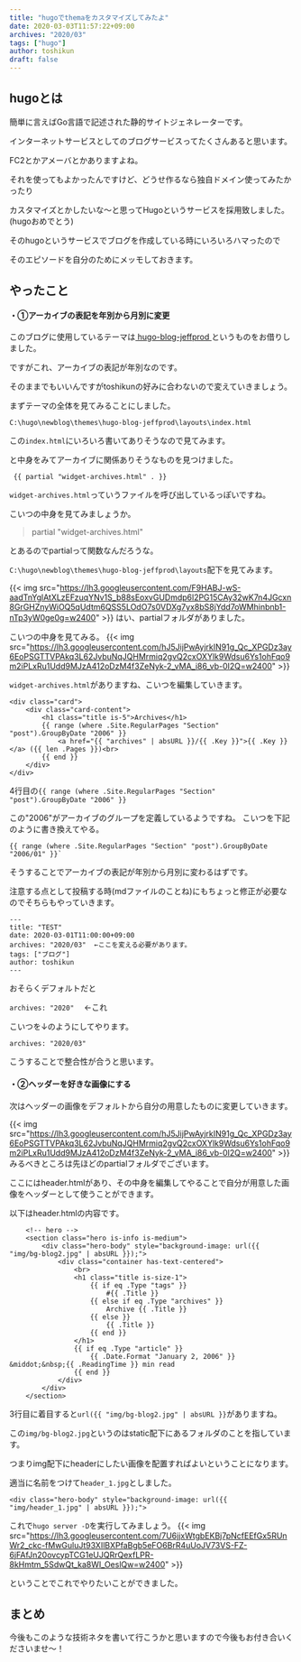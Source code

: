 ```yaml
---
title: "hugoでthemaをカスタマイズしてみたよ"
date: 2020-03-03T11:57:22+09:00
archives: "2020/03"
tags: ["hugo"]
author: toshikun
draft: false
---
```


## hugoとは

簡単に言えばGo言語で記述された静的サイトジェネレーターです。

インターネットサービスとしてのブログサービスってたくさんあると思います。

FC2とかアメーバとかありますよね。

それを使ってもよかったんですけど、どうせ作るなら独自ドメイン使ってみたかったり

カスタマイズとかしたいな～と思ってHugoというサービスを採用致しました。(hugoおめでとう)

そのhugoというサービスでブログを作成している時にいろいろハマったので

そのエピソードを自分のためにメッモしておきます。


## やったこと

#### ・①アーカイブの表記を年別から月別に変更
このブログに使用しているテーマは[ hugo-blog-jeffprod ](https://themes.gohugo.io/hugo-blog-jeffprod/)というものをお借りしました。

ですがこれ、アーカイブの表記が年別なのです。

そのままでもいいんですがtoshikunの好みに合わないので変えていきましょう。

まずテーマの全体を見てみることにしました。

`C:\hugo\newblog\themes\hugo-blog-jeffprod\layouts\index.html`


この`index.html`にいろいろ書いてありそうなので見てみます。

と中身をみてアーカイブに関係ありそうなものを見つけました。
```
 {{ partial "widget-archives.html" . }}
```
`widget-archives.html`っていうファイルを呼び出しているっぽいですね。

こいつの中身を見てみましょうか。

>partial "widget-archives.html"

とあるのでpartialって関数なんだろうな。

`C:\hugo\newblog\themes\hugo-blog-jeffprod\layouts`配下を見てみます。

{{< img src="https://lh3.googleusercontent.com/F9HABJ-wS-aadTnYglAtXLzEFzuqYNv1S_b88sEoxvGUDmdp6l2PG15CAy32wK7n4JGcxn8GrGHZnyWiOQ5qUdtm6QSS5LOdO7s0VDXg7yx8bS8jYdd7oWMhinbnb1-nTp3yW0ge0g=w2400"  >}}
はい、partialフォルダがありました。

こいつの中身を見てみる。
{{< img src="https://lh3.googleusercontent.com/hJ5JijPwAyjrkIN91g_Qc_XPGDz3ay6EoPSGTTVPAkq3L62JvbuNqJQHMrmiq2gvQ2cxOXYlk9Wdsu6Ys1ohFqo9m2iPLxRu1Udd9MJzA412oDzM4f3ZeNyk-2_vMA_i86_vb-0I2Q=w2400"  >}}

`widget-archives.html`がありますね、こいつを編集していきます。

```
<div class="card">
    <div class="card-content">
        <h1 class="title is-5">Archives</h1>
        {{ range (where .Site.RegularPages "Section" "post").GroupByDate "2006" }}
            <a href="{{ "archives" | absURL }}/{{ .Key }}">{{ .Key }}</a> ({{ len .Pages }})<br>
        {{ end }}
    </div>
</div>
```
4行目の`{{ range (where .Site.RegularPages "Section" "post").GroupByDate "2006" }}`

この"2006"がアーカイブのグループを定義しているようですね。
こいつを下記のように書き換えてやる。

```
{{ range (where .Site.RegularPages "Section" "post").GroupByDate "2006/01" }}`
```
そうすることでアーカイブの表記が年別から月別に変わるはずです。

注意する点として投稿する時(mdファイルのことね)にもちょっと修正が必要なのでそちらもやっていきます。



```
---
title: "TEST"
date: 2020-03-01T11:00:00+09:00
archives: "2020/03"  ←ここを変える必要があります。
tags: ["ブログ"]
author: toshikun
---
```
おそらくデフォルトだと

`archives: "2020"`　   ←これ

こいつを↓のようにしてやります。

`archives: "2020/03"` 

こうすることで整合性が合うと思います。

#### ・②ヘッダーを好きな画像にする
次はヘッダーの画像をデフォルトから自分の用意したものに変更していきます。

{{< img src="https://lh3.googleusercontent.com/hJ5JijPwAyjrkIN91g_Qc_XPGDz3ay6EoPSGTTVPAkq3L62JvbuNqJQHMrmiq2gvQ2cxOXYlk9Wdsu6Ys1ohFqo9m2iPLxRu1Udd9MJzA412oDzM4f3ZeNyk-2_vMA_i86_vb-0I2Q=w2400"  >}}
みるべきところは先ほどのpartialフォルダでございます。

ここにはheader.htmlがあり、その中身を編集してやることで自分が用意した画像をヘッダーとして使うことができます。

以下はheader.htmlの内容です。
```
    <!-- hero -->
    <section class="hero is-info is-medium">
        <div class="hero-body" style="background-image: url({{ "img/bg-blog2.jpg" | absURL }});">
            <div class="container has-text-centered">
                <br>
                <h1 class="title is-size-1">
                    {{ if eq .Type "tags" }}
                        #{{ .Title }}
                    {{ else if eq .Type "archives" }}
                        Archive {{ .Title }}
                    {{ else }}
                        {{ .Title }}
                    {{ end }}
                </h1>
                {{ if eq .Type "article" }}
                    {{ .Date.Format "January 2, 2006" }} &middot;&nbsp;{{ .ReadingTime }} min read
                {{ end }}
            </div>
        </div>
    </section>

```
3行目に着目すると`url({{ "img/bg-blog2.jpg" | absURL }}`がありますね。

この`img/bg-blog2.jpg`というのはstatic配下にあるフォルダのことを指しています。

つまりimg配下にheaderにしたい画像を配置すればよいということになります。

適当に名前をつけて`header_1.jpg`としました。
```
<div class="hero-body" style="background-image: url({{ "img/header_1.jpg" | absURL }});">
```

これで`hugo server -D`を実行してみましょう。
{{< img src="https://lh3.googleusercontent.com/7U6jjxWtgbEKBj7pNcfEEfGx5RUnWr2_ckc-fMwGuluJt93XIlBXPfaBgb5eFO6BrR4uUoJV73VS-FZ-6jFAfJn20ovcypTCG1eUJQRrQexfLPR-8kHmtm_5SdwQt_ka8WI_OeslQw=w2400"  >}}

ということでこれでやりたいことができました。

## まとめ
今後もこのような技術ネタを書いて行こうかと思いますので今後もお付き合いくださいませ～！




